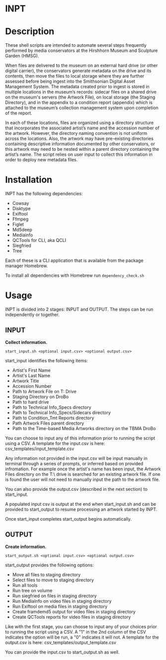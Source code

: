 # INPT

# Description

These shell scripts are intended to automate several steps frequently performed by media conservators at the Hirshhorn Museum and Sculpture Garden (HMSG). 

When files are delivered to the museum on an external hard drive (or other digital carrier), the conservators generate metadata on the drive and its contents, then move the files to local storage where they are further assessed before being ingest into the Smithsonian Digital Asset Management System.  The metadata created prior to ingest is stored in multiple locations in the museum’s records: sidecar files on a shared drive on the museum's servers (the Artwork File), on local storage (the Staging Directory), and in the appendix to a condition report (appendix) which is attached to the museum’s collection management system upon completion of the report. 

In each of these locations, files are organized using a directory structure that incorporates the associated artist’s name and the accession number of the artwork. However, the directory naming convention is not uniform across the locations. Also, the artwork may have pre-existing directories containing descriptive information documented by other conservators, or this artwork may need to be nested within a parent directory containing the artist’s name. The script relies on user input to collect this information in order to deploy new metadata files.

# Installation

INPT has the following dependencies:
* Cowsay
* Disktype
* Exiftool
* Ffmpeg
* Figlet
* Md5deep
* Mediainfo
* QCTools for CLI, aka QCLI
* Siegfried
* Tree

Each of these is a CLI application that is available from the package manager Homebrew. 

To install all dependencies with Homebrew run `dependency_check.sh`

# Usage
INPT is divided into 2 stages: INPUT and OUTPUT. The steps can be run independently or together. 

## INPUT
**Collect information.**

`start_input.sh <optional input.csv> <optional output.csv>`

start_input identifies the following items:
- Artist's First Name 
- Artist's Last Name 
- Artwork Title 
- Accession Number 
- Path to Artwork File on T: Drive
- Staging Directory on DroBo 
- Path to hard drive 
- Path to Technical Info_Specs directory  
- Path to Technical Info_Specs/Sidecars directory  
- Path to Condition_Tmt Reports directory  
- Path Artwork Files parent directory 
- Path to the Time-based Media Artworks directory on the TBMA DroBo 

You can choose to input any of this information prior to running the script using a CSV. A template for the input.csv is here: csv_templates/input_template.csv

Any information not provided in the input.csv will be input manually in terminal through a series of prompts, or inferred based on provided infromation. 
For example once the artist's name has been input, the Artwork Files directory on the T:\ drive is searched for an existing artwork file. If one is found the user will not need to manually input the path to the artwork file. 

You can also provide the output.csv (described in the next section) to start_input. 

A populated input csv is output at the end when start_input.sh and can be provided to start_output to resume processing an artwork started by INPT.

Once start_input completes start_output begins automatically. 

## OUTPUT
**Create information.**

`start_output.sh <optional input.csv> <optional output.csv>`

start_output provides the following options:
- Move all files to staging directory
- Select files to move to staging directory
- Run all tools
- Run tree on volume
- Run siegfried on files in staging directory
- Run MediaInfo on video files in staging directory
- Run Exiftool on media files in staging directory
- Create framdemd5 output for video files in staging directory
- Create QCTools reports for video files in staging directory

Like with the first stage, you can choose to input any of your choices prior to running the script using a CSV. A "1" in the 2nd column of the CSV indicates the option will be run, a "0" indicates it will not. A template for the output.csv is here: csv_templates/output_template.csv

You can provide the input.csv to start_output.sh as well. 

